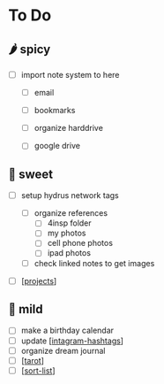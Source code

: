 # To Do

## 🌶️ spicy

- [ ] import note system to here
  - [ ] email
  - [ ] bookmarks
  - [ ] organize harddrive
  - [ ] google drive

  

## 🍍 sweet

- [ ] setup hydrus network tags
    - [ ] organize references
      - [ ] 4insp folder
      - [ ] my photos
      - [ ] cell phone photos
      - [ ] ipad photos
    - [ ] check linked notes to get images
- [ ] [[projects]]

  

## 🥑 mild

- [ ] make a birthday calendar
- [ ] update [[intagram-hashtags]]
- [ ] organize dream journal
- [ ] [[tarot]]
- [ ] [[sort-list]]

[//begin]: # "Autogenerated link references for markdown compatibility"
[projects]: projects.md "Projects"
[intagram-hashtags]: intagram-hashtags.md "Instagram Hashtags"
[tarot]: tarot.md "Tarot"
[sort-list]: sort-list.md "Sort"
[//end]: # "Autogenerated link references"